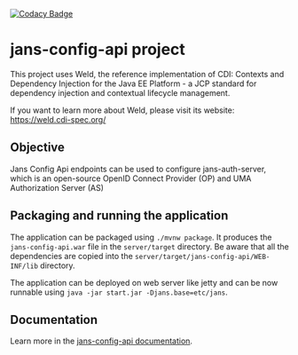 [![Codacy Badge](https://app.codacy.com/project/badge/Grade/441f0f8d556f4e7f98f88ff5accd26a1)](https://www.codacy.com/gh/JanssenProject/jans-config-api/dashboard?utm_source=github.com&amp;utm_medium=referral&amp;utm_content=JanssenProject/jans-config-api&amp;utm_campaign=Badge_Grade)
# jans-config-api project

This project uses Weld, the reference implementation of CDI: Contexts and Dependency Injection for the Java EE Platform - a JCP standard for dependency injection and contextual lifecycle management.

If you want to learn more about Weld, please visit its website: https://weld.cdi-spec.org/

## Objective

Jans Config Api endpoints can be used to configure jans-auth-server, which is an open-source OpenID Connect Provider (OP) and UMA Authorization Server (AS)

## Packaging and running the application

The application can be packaged using `./mvnw package`.
It produces the `jans-config-api.war` file in the `server/target` directory.
Be aware that all the dependencies are copied into the `server/target/jans-config-api/WEB-INF/lib` directory.

The application can be deployed on web server like jetty and can be now runnable using `java -jar start.jar -Djans.base=etc/jans`.

## Documentation
Learn more in the [jans-config-api documentation](https://gluu.org/swagger-ui/?url=https://raw.githubusercontent.com/JanssenProject/jans-config-api/master/docs/jans-config-api-swagger.yaml).
